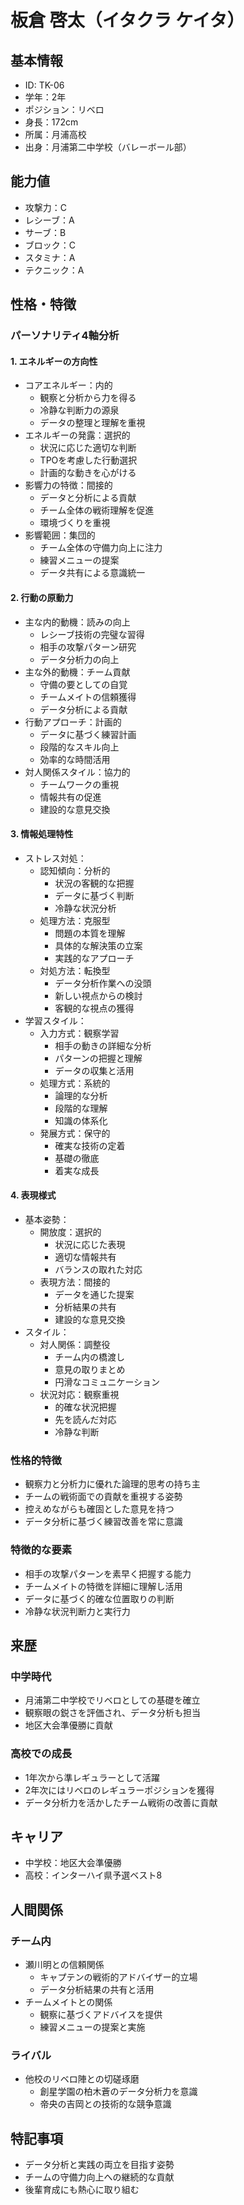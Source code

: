 
# 板倉 啓太（イタクラ ケイタ）

## 基本情報

- ID: TK-06
- 学年：2年
- ポジション：リベロ
- 身長：172cm
- 所属：月浦高校
- 出身：月浦第二中学校（バレーボール部）

## 能力値

- 攻撃力：C
- レシーブ：A
- サーブ：B
- ブロック：C
- スタミナ：A
- テクニック：A

## 性格・特徴

### パーソナリティ4軸分析

#### 1. エネルギーの方向性

- コアエネルギー：内的
  - 観察と分析から力を得る
  - 冷静な判断力の源泉
  - データの整理と理解を重視
- エネルギーの発露：選択的
  - 状況に応じた適切な判断
  - TPOを考慮した行動選択
  - 計画的な動きを心がける
- 影響力の特徴：間接的
  - データと分析による貢献
  - チーム全体の戦術理解を促進
  - 環境づくりを重視
- 影響範囲：集団的
  - チーム全体の守備力向上に注力
  - 練習メニューの提案
  - データ共有による意識統一

#### 2. 行動の原動力

- 主な内的動機：読みの向上
  - レシーブ技術の完璧な習得
  - 相手の攻撃パターン研究
  - データ分析力の向上
- 主な外的動機：チーム貢献
  - 守備の要としての自覚
  - チームメイトの信頼獲得
  - データ分析による貢献
- 行動アプローチ：計画的
  - データに基づく練習計画
  - 段階的なスキル向上
  - 効率的な時間活用
- 対人関係スタイル：協力的
  - チームワークの重視
  - 情報共有の促進
  - 建設的な意見交換

#### 3. 情報処理特性

- ストレス対処：
  - 認知傾向：分析的
    - 状況の客観的な把握
    - データに基づく判断
    - 冷静な状況分析
  - 処理方法：克服型
    - 問題の本質を理解
    - 具体的な解決策の立案
    - 実践的なアプローチ
  - 対処方法：転換型
    - データ分析作業への没頭
    - 新しい視点からの検討
    - 客観的な視点の獲得
- 学習スタイル：
  - 入力方式：観察学習
    - 相手の動きの詳細な分析
    - パターンの把握と理解
    - データの収集と活用
  - 処理方式：系統的
    - 論理的な分析
    - 段階的な理解
    - 知識の体系化
  - 発展方式：保守的
    - 確実な技術の定着
    - 基礎の徹底
    - 着実な成長

#### 4. 表現様式

- 基本姿勢：
  - 開放度：選択的
    - 状況に応じた表現
    - 適切な情報共有
    - バランスの取れた対応
  - 表現方法：間接的
    - データを通じた提案
    - 分析結果の共有
    - 建設的な意見交換
- スタイル：
  - 対人関係：調整役
    - チーム内の橋渡し
    - 意見の取りまとめ
    - 円滑なコミュニケーション
  - 状況対応：観察重視
    - 的確な状況把握
    - 先を読んだ対応
    - 冷静な判断

### 性格的特徴

- 観察力と分析力に優れた論理的思考の持ち主
- チームの戦術面での貢献を重視する姿勢
- 控えめながらも確固とした意見を持つ
- データ分析に基づく練習改善を常に意識

### 特徴的な要素

- 相手の攻撃パターンを素早く把握する能力
- チームメイトの特徴を詳細に理解し活用
- データに基づく的確な位置取りの判断
- 冷静な状況判断力と実行力

## 来歴

### 中学時代

- 月浦第二中学校でリベロとしての基礎を確立
- 観察眼の鋭さを評価され、データ分析も担当
- 地区大会準優勝に貢献

### 高校での成長

- 1年次から準レギュラーとして活躍
- 2年次にはリベロのレギュラーポジションを獲得
- データ分析力を活かしたチーム戦術の改善に貢献

## キャリア

- 中学校：地区大会準優勝
- 高校：インターハイ県予選ベスト8

## 人間関係

### チーム内

- 瀬川明との信頼関係
  - キャプテンの戦術的アドバイザー的立場
  - データ分析結果の共有と活用
- チームメイトとの関係
  - 観察に基づくアドバイスを提供
  - 練習メニューの提案と実施

### ライバル

- 他校のリベロ陣との切磋琢磨
  - 創星学園の柏木蒼のデータ分析力を意識
  - 帝央の吉岡との技術的な競争意識

## 特記事項

- データ分析と実践の両立を目指す姿勢
- チームの守備力向上への継続的な貢献
- 後輩育成にも熱心に取り組む
